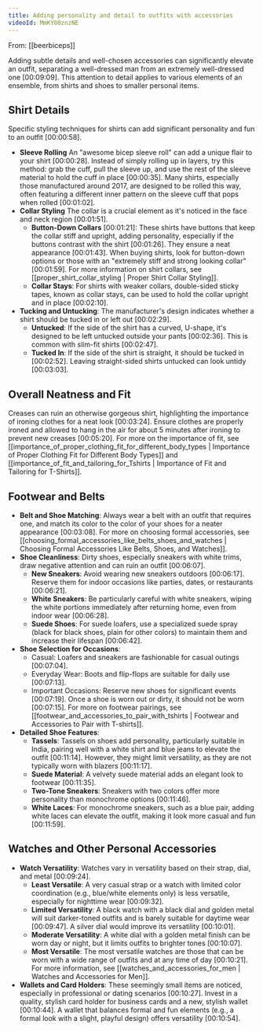 ```yaml
---
title: Adding personality and detail to outfits with accessories
videoId: MmKY00znzNE
---
```


From: [[beerbiceps]] <br/> 

Adding subtle details and well-chosen accessories can significantly elevate an outfit, separating a well-dressed man from an extremely well-dressed one <a class="yt-timestamp" data-t="00:09:09">[00:09:09]</a>. This attention to detail applies to various elements of an ensemble, from shirts and shoes to smaller personal items.

## Shirt Details

Specific styling techniques for shirts can add significant personality and fun to an outfit <a class="yt-timestamp" data-t="00:00:58">[00:00:58]</a>.

*   **Sleeve Rolling**
    An "awesome bicep sleeve roll" can add a unique flair to your shirt <a class="yt-timestamp" data-t="00:00:28">[00:00:28]</a>. Instead of simply rolling up in layers, try this method: grab the cuff, pull the sleeve up, and use the rest of the sleeve material to hold the cuff in place <a class="yt-timestamp" data-t="00:00:35">[00:00:35]</a>. Many shirts, especially those manufactured around 2017, are designed to be rolled this way, often featuring a different inner pattern on the sleeve cuff that pops when rolled <a class="yt-timestamp" data-t="00:01:02">[00:01:02]</a>.
*   **Collar Styling**
    The collar is a crucial element as it's noticed in the face and neck region <a class="yt-timestamp" data-t="00:01:51">[00:01:51]</a>.
    *   **Button-Down Collars** <a class="yt-timestamp" data-t="00:01:21">[00:01:21]</a>: These shirts have buttons that keep the collar stiff and upright, adding personality, especially if the buttons contrast with the shirt <a class="yt-timestamp" data-t="00:01:26">[00:01:26]</a>. They ensure a neat appearance <a class="yt-timestamp" data-t="00:01:43">[00:01:43]</a>. When buying shirts, look for button-down options or those with an "extremely stiff and strong looking collar" <a class="yt-timestamp" data-t="00:01:59">[00:01:59]</a>. For more information on shirt collars, see [[proper_shirt_collar_styling | Proper Shirt Collar Styling]].
    *   **Collar Stays**: For shirts with weaker collars, double-sided sticky tapes, known as collar stays, can be used to hold the collar upright and in place <a class="yt-timestamp" data-t="00:02:10">[00:02:10]</a>.
*   **Tucking and Untucking**: The manufacturer's design indicates whether a shirt should be tucked in or left out <a class="yt-timestamp" data-t="00:02:29">[00:02:29]</a>.
    *   **Untucked**: If the side of the shirt has a curved, U-shape, it's designed to be left untucked outside your pants <a class="yt-timestamp" data-t="00:02:36">[00:02:36]</a>. This is common with slim-fit shirts <a class="yt-timestamp" data-t="00:02:47">[00:02:47]</a>.
    *   **Tucked In**: If the side of the shirt is straight, it should be tucked in <a class="yt-timestamp" data-t="00:02:52">[00:02:52]</a>. Leaving straight-sided shirts untucked can look untidy <a class="yt-timestamp" data-t="00:03:03">[00:03:03]</a>.

## Overall Neatness and Fit

Creases can ruin an otherwise gorgeous shirt, highlighting the importance of ironing clothes for a neat look <a class="yt-timestamp" data-t="00:03:24">[00:03:24]</a>. Ensure clothes are properly ironed and allowed to hang in the air for about 5 minutes after ironing to prevent new creases <a class="yt-timestamp" data-t="00:05:20">[00:05:20]</a>. For more on the importance of fit, see [[importance_of_proper_clothing_fit_for_different_body_types | Importance of Proper Clothing Fit for Different Body Types]] and [[importance_of_fit_and_tailoring_for_Tshirts | Importance of Fit and Tailoring for T-Shirts]].

## Footwear and Belts

*   **Belt and Shoe Matching**: Always wear a belt with an outfit that requires one, and match its color to the color of your shoes for a neater appearance <a class="yt-timestamp" data-t="00:03:08">[00:03:08]</a>. For more on choosing formal accessories, see [[choosing_formal_accessories_like_belts_shoes_and_watches | Choosing Formal Accessories Like Belts, Shoes, and Watches]].
*   **Shoe Cleanliness**: Dirty shoes, especially sneakers with white trims, draw negative attention and can ruin an outfit <a class="yt-timestamp" data-t="00:06:07">[00:06:07]</a>.
    *   **New Sneakers**: Avoid wearing new sneakers outdoors <a class="yt-timestamp" data-t="00:06:17">[00:06:17]</a>. Reserve them for indoor occasions like parties, dates, or restaurants <a class="yt-timestamp" data-t="00:06:21">[00:06:21]</a>.
    *   **White Sneakers**: Be particularly careful with white sneakers, wiping the white portions immediately after returning home, even from indoor wear <a class="yt-timestamp" data-t="00:06:28">[00:06:28]</a>.
    *   **Suede Shoes**: For suede loafers, use a specialized suede spray (black for black shoes, plain for other colors) to maintain them and increase their lifespan <a class="yt-timestamp" data-t="00:06:42">[00:06:42]</a>.
*   **Shoe Selection for Occasions**:
    *   Casual: Loafers and sneakers are fashionable for casual outings <a class="yt-timestamp" data-t="00:07:04">[00:07:04]</a>.
    *   Everyday Wear: Boots and flip-flops are suitable for daily use <a class="yt-timestamp" data-t="00:07:13">[00:07:13]</a>.
    *   Important Occasions: Reserve new shoes for significant events <a class="yt-timestamp" data-t="00:07:19">[00:07:19]</a>. Once a shoe is worn out or dirty, it should not be worn <a class="yt-timestamp" data-t="00:07:15">[00:07:15]</a>.
    For more on footwear pairings, see [[footwear_and_accessories_to_pair_with_tshirts | Footwear and Accessories to Pair with T-shirts]].
*   **Detailed Shoe Features**:
    *   **Tassels**: Tassels on shoes add personality, particularly suitable in India, pairing well with a white shirt and blue jeans to elevate the outfit <a class="yt-timestamp" data-t="00:11:14">[00:11:14]</a>. However, they might limit versatility, as they are not typically worn with blazers <a class="yt-timestamp" data-t="00:11:17">[00:11:17]</a>.
    *   **Suede Material**: A velvety suede material adds an elegant look to footwear <a class="yt-timestamp" data-t="00:11:35">[00:11:35]</a>.
    *   **Two-Tone Sneakers**: Sneakers with two colors offer more personality than monochrome options <a class="yt-timestamp" data-t="00:11:46">[00:11:46]</a>.
    *   **White Laces**: For monochrome sneakers, such as a blue pair, adding white laces can elevate the outfit, making it look more casual and fun <a class="yt-timestamp" data-t="00:11:59">[00:11:59]</a>.

## Watches and Other Personal Accessories

*   **Watch Versatility**: Watches vary in versatility based on their strap, dial, and metal <a class="yt-timestamp" data-t="00:09:24">[00:09:24]</a>.
    *   **Least Versatile**: A very casual strap or a watch with limited color coordination (e.g., blue/white elements only) is less versatile, especially for nighttime wear <a class="yt-timestamp" data-t="00:09:32">[00:09:32]</a>.
    *   **Limited Versatility**: A black watch with a black dial and golden metal will suit darker-toned outfits and is barely suitable for daytime wear <a class="yt-timestamp" data-t="00:09:47">[00:09:47]</a>. A silver dial would improve its versatility <a class="yt-timestamp" data-t="00:10:01">[00:10:01]</a>.
    *   **Moderate Versatility**: A white dial with a golden metal finish can be worn day or night, but it limits outfits to brighter tones <a class="yt-timestamp" data-t="00:10:07">[00:10:07]</a>.
    *   **Most Versatile**: The most versatile watches are those that can be worn with a wide range of outfits and at any time of day <a class="yt-timestamp" data-t="00:10:21">[00:10:21]</a>. For more information, see [[watches_and_accessories_for_men | Watches and Accessories for Men]].
*   **Wallets and Card Holders**: These seemingly small items are noticed, especially in professional or dating scenarios <a class="yt-timestamp" data-t="00:10:27">[00:10:27]</a>. Invest in a quality, stylish card holder for business cards and a new, stylish wallet <a class="yt-timestamp" data-t="00:10:44">[00:10:44]</a>. A wallet that balances formal and fun elements (e.g., a formal look with a slight, playful design) offers versatility <a class="yt-timestamp" data-t="00:10:54">[00:10:54]</a>.